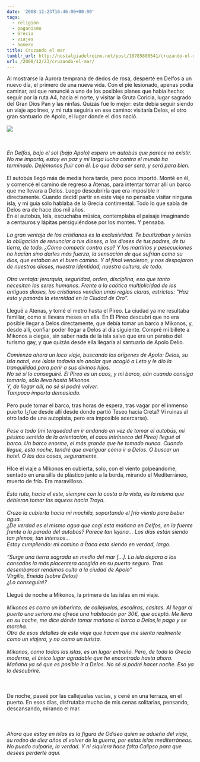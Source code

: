 ```yaml
---
date: '2008-12-23T16:46:00+00:00'
tags:
  - religión
  - paganismo
  - Grecia
  - viajes
  - homero
title: Cruzando el mar
tumblr_url: http://nostalgiadelreino.net/post/18785808541/cruzando-el-mar
url: /2008/12/23/cruzando-el-mar/
---
```


<p>Al mostrarse la Aurora temprana de dedos de rosa, desperté en Delfos a un nuevo día, el primero de una nueva vida. Con el pie lesionado, apenas podía caminar, así que renuncié a uno de los posibles planes que había hecho: seguir por la ruta A4, hacia el norte, y visitar la Gruta Coricia, lugar sagrado del Gran Dios Pan y las ninfas. Quizás fue lo mejor: este debía seguir siendo un viaje apolineo, y mi ruta seguiría en ese camino: visitaría Delos, el otro gran santuario de Apolo, el lugar donde el dios nació.<br/><br/><img src="http://66.media.tumblr.com/a5a7286862b578d28e65e3c175a91a04/tumblr_inline_nfr2akzC8O1r8a7sj.jpg"/></p>

<p><br/><br/><em>En Delfos, bajo el sol (bajo Apolo) espero un autobús que parece no existir. No me importa, estoy en paz y mi larga lucha contra el mundo ha terminado. Dejémonos fluir con él. Lo que deba ser será, y será para bien.</em><br/><br/>El autobús llegó más de media hora tarde, pero poco importó. Monté en él, y comencé el camino de regreso a Atenas, para intentar tomar allí un barco que me llevara a Delos. Luego descubriría que era imposible ir directamente. Cuando decidí partir en este viaje no pensaba visitar ninguna isla, y mi guía sólo hablaba de la Grecia contimental. Todo lo que sabía de Delos era de hace dos mil años.<br/>En el autobús, leía, escuchaba música, contemplaba el paisaje imaginando a centauros y lápitas persiguiéndose por los montes. Y pensaba.<br/><br/><em>La gran ventaja de los cristianos es la exclusividad. Te bautizaban y tenías la obligación de renunciar a tus dioses, a los dioses de tus padres, de tu tierra, de todo. ¿Cómo competir contra eso? Y los martirios y pesecuciones no hacían sino darles más fuerza, la sensación de que sufrían como su dios, que estaban en el buen camino. Y al final vencieron, y nos despojaron de nuestros dioses, nuestra identidad, nuestra cultura, de todo.</em><br/><br/><em>Otra ventaja: jerarquía, seguridad, orden, disciplina, eso que tanto necesitan los seres humanos. Frente a la caótica multiplicidad de los antiguos dioses, los cristianos vendían unas reglas claras, estrictas: &ldquo;Haz esto y pasarás la eternidad en la Ciudad de Oro&rdquo;.</em><br/><br/>Llegué a Atenas, y tomé el metro hasta el Pireo. La ciudad ya me resultaba familiar, como si llevara meses en ella. En El Pireo descubrí que no era posible llegar a Delos directamente, que debía tomar un barco a Mikonos, y, desde allí, confiar poder llegar a Delos al día siguiente. Compré mi billete a Mikonos a ciegas, sin saber nada de la isla salvo que era un paraíso del turismo gay, y que quizás desde ella llegaría al santuario de Apolo Delio.<br/><br/><em>Comienza ahora un loco viaje, buscando los orígenes de Apolo: Delos, su isla natal, ese islote todavía sin anclar que acogió a Leto y le dio la tranquilidad para parir a sus divinos hijos.<br/>No sé si lo conseguiré. El Pireo es un caos, y mi barco, aún cuando consiga tomarlo, sólo lleva hasta Mikonos.<br/>Y, de llegar allí, no sé si podré volver.<br/>Tampoco importa demasiado.</em><br/><br/>Pero pude tomar el barco, tras horas de espera, tras vagar por el inmenso puerto (¿fue desde allí desde donde partió Teseo hacia Creta? Vi ruinas al otro lado de una autopista, pero era imposible acercarse).<br/><br/><em>Pese a todo (mi terquedad en ir andando en vez de tomar el autobús, mi pésimo sentido de la orientación, el caos intrínseco del Pireo) llegué al barco. Un barco enorme, el más grande que he tomado nunca. Cuando llegue, esta noche, tendré que averiguar cómo ir a Delos. O buscar un hotel. O las dos cosas, seguramente.</em><br/><br/> HIce el viaje a MIkonos en cubierta, solo, con el viento golpeándome, sentado en una silla de plástico junto a la borda, mirando el Mediterráneo, muerto de frío. Era maravilloso.<br/><br/><em>Esta ruta, hacia el este, siempre con la costa a la vista, es la misma que debieron tomar los aqueos hacia Troya.</em><br/><br/><em>Cruzo la cubierta hacia mi mochila, soportando el frío viento para beber agua. <br/>¿De verdad es el mismo agua que cogí esta mañana en Delfos, en la fuente frente a la parada del autobús? Parece tan lejana&hellip; Los días están siendo tan plenos, tan intensos&hellip;<br/>Estoy cumpliendo: mi camino a Ítaca esta siendo en verdad, largo.</em><br/><br/><em>&ldquo;Surge una tierra sagrada en medio del mar [&hellip;]. La isla depara a los cansados la más placentera acogida en su puerto seguro. Tras desembarcar rendimos culto a la ciudad de Apolo&rdquo;</em><br/><em>Virgilio, Eneida (sobre Delos)</em><br/><em>¿Lo conseguiré?</em><br/><br/>Llegué de noche a Mikonos, la primera de las islas en mi viaje.<br/><br/><em>Mikonos es como un laberinto, de callejuelas, escaliras, casitas. Al llegar al puerto una señora me ofrece una habitación por 30€, que aceptó. Me lleva en su coche, me dice dónde tomar mañana el barco a Delos,le pago y se marcha.<br/>Otro de esos detalles de este viaje que hacen que me sienta realmente como un viajero, y no como un turista.</em><br/><br/><em>Mikonos, como todas las islas, es un lugar extraño. Pero, de toda la Grecia moderna, el único lugar agradable que he encontrado hasta ahora.<br/>Mañana ya sé que es posible ir a Delos. No sé si podré hacer noche. Eso ya lo descubriré.</em><br/><br/><br/><br/>De noche, paseé por las callejuelas vacías, y cené en una terraza, en el puerto. En esos días, disfrutaba mucho de mis cenas solitarias, pensando, descansando, mirando el mar.<br/><br/><br/><br/><em>Ahora que estoy en islas es la figura de Odiseo quien se adueña del viaje, su rodeo de diez años al volver de la guerra, por estas islas mediterráneas. No puedo culparle, la verdad. Y ni siquiera hace falta Calipso para que desees perderte aquí.</em></p>
<div class="blogger-post-footer"><img alt="" height="1" src="https://blogger.googleusercontent.com/tracker/1180118427259117074-4726452898209741797?l=nostalgiadelreino.blogspot.com" width="1"/></div>